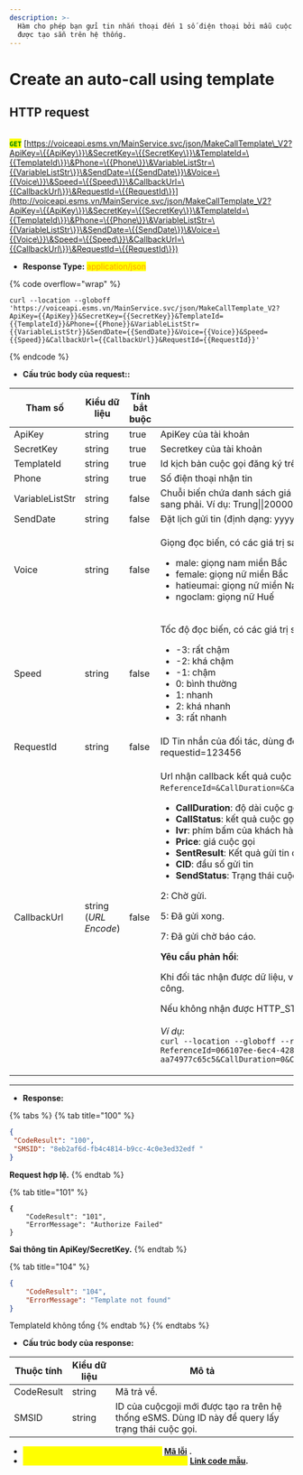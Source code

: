 ```yaml
---
description: >-
  Hàm cho phép bạn gửi tin nhắn thoại đến 1 số điện thoại bởi mẫu cuộc gọi đã
  được tạo sẵn trên hệ thống.
---
```


# Create an auto-call using template

## HTTP request

\
<mark style="color:green;">**`GET`**</mark> [https://voiceapi.esms.vn/MainService.svc/json/MakeCallTemplate\_V2?ApiKey=\{{ApiKey\}}\&SecretKey=\{{SecretKey\}}\&TemplateId=\{{TemplateId\}}\&Phone=\{{Phone\}}\&VariableListStr=\{{VariableListStr\}}\&SendDate=\{{SendDate\}}\&Voice=\{{Voice\}}\&Speed=\{{Speed\}}\&CallbackUrl=\{{CallbackUrl\}}\&RequestId=\{{RequestId\}}](http://voiceapi.esms.vn/MainService.svc/json/MakeCallTemplate_V2?ApiKey=\{{ApiKey\}}\&SecretKey=\{{SecretKey\}}\&TemplateId=\{{TemplateId\}}\&Phone=\{{Phone\}}\&VariableListStr=\{{VariableListStr\}}\&SendDate=\{{SendDate\}}\&Voice=\{{Voice\}}\&Speed=\{{Speed\}}\&CallbackUrl=\{{CallbackUrl\}}\&RequestId=\{{RequestId\}})

* **Response Type:** <mark style="color:orange;">application/json</mark>

{% code overflow="wrap" %}
```
curl --location --globoff 'https://voiceapi.esms.vn/MainService.svc/json/MakeCallTemplate_V2?ApiKey={{ApiKey}}&SecretKey={{SecretKey}}&TemplateId={{TemplateId}}&Phone={{Phone}}&VariableListStr={{VariableListStr}}&SendDate={{SendDate}}&Voice={{Voice}}&Speed={{Speed}}&CallbackUrl={{CallbackUrl}}&RequestId={{RequestId}}'
```
{% endcode %}

* **Cấu trúc body của request::**

<table><thead><tr><th width="169">Tham số</th><th width="143">Kiểu dữ liệu</th><th width="134" data-type="checkbox">Tính bắt buộc</th><th>Mô tả</th></tr></thead><tbody><tr><td>ApiKey</td><td>string</td><td>true</td><td>ApiKey của tài khoản</td></tr><tr><td>SecretKey</td><td>string</td><td>true</td><td>Secretkey của tài khoản</td></tr><tr><td>TemplateId</td><td>string</td><td>true</td><td>Id kịch bản cuộc gọi đăng ký trên trang account.esms.vn</td></tr><tr><td>Phone</td><td>string</td><td>true</td><td>Số điện thoại nhận tin</td></tr><tr><td>VariableListStr</td><td>string</td><td>false</td><td>Chuỗi biến chứa danh sách giá trị các biến của mẫu cuộc gọi, cách nhau bởi dấu “||”, thứ tự các biến từ trái sang phải. Ví dụ: Trung||20000 (Giá trị biến 1: Trung, Giá trị biến 2: 20000)</td></tr><tr><td>SendDate</td><td>string</td><td>false</td><td>Đặt lịch gửi tin (định dạng: yyyy/MM/dd hh:mm:ss) Ví dụ: 2017/12/12 14:00:00</td></tr><tr><td>Voice</td><td>string</td><td>false</td><td><p></p><p>Giọng đọc biến, có các giá trị sau đây:</p><ul><li>male: giọng nam miền Bắc</li><li>female: giọng nữ miền Bắc</li><li>hatieumai: giọng nữ miền Nam</li><li>ngoclam: giọng nữ Huế</li></ul></td></tr><tr><td>Speed</td><td>string</td><td>false</td><td><p></p><p>Tốc độ đọc biến, có các giá trị sau đây:</p><ul><li>-3: rất chậm</li><li>-2: khá chậm</li><li>-1: chậm</li><li>0: bình thường</li><li>1: nhanh</li><li>2: khá nhanh</li><li>3: rất nhanh</li></ul></td></tr><tr><td>RequestId</td><td>string</td><td>false</td><td>ID Tin nhắn của đối tác, dùng để kiểm tra ID này đã được hệ thống esms tiếp nhận trước đó hay chưa. Ví dụ: requestid=123456</td></tr><tr><td>CallbackUrl</td><td>string (<em>URL Encode</em>)</td><td>false</td><td><p></p><p>Url nhận callback kết quả cuộc gọi (mẫu: <code>https://{{Your_API_Domain}}/Esms/ReceiveVocieCallback?ReferenceId=&#x26;CallDuration=&#x26;CallStatus=&#x26;Ivr=&#x26;Price=&#x26;SentResult=&#x26;CID=&#x26;SendStatus=</code>)</p><ul><li><strong>CallDuration</strong>: độ dài cuộc gọi</li><li><strong>CallStatus</strong>: kết quả cuộc gọi (ANSWERED, NO ANSWER)</li><li><strong>Ivr</strong>: phím bấm của khách hàng</li><li><strong>Price</strong>: giá cuộc gọi</li><li><strong>SentResult</strong>: Kết quả gửi tin qua nhà mạng (0: thất bại, 1: thành công)</li><li><strong>CID</strong>: đầu số gửi tin</li><li><strong>SendStatus</strong>: Trạng thái cuộc gọi: </li></ul><p>            2: Chờ gửi.</p><p>            5: Đã gửi xong.</p><p>            7: Đã gửi chờ báo cáo.</p><p></p><p><strong>Yêu cầu phản hồi</strong>:</p><p>Khi đối tác nhận được dữ liệu, vui lòng trả về trạng thái <strong><code>HTTP_STATUS_CODE=200</code></strong> để xác nhận với ESMS là thành công.</p><p>Nếu không nhận được HTTP_STATUS_CODE 200, ESMS sẽ tiến hành gửi lại tối đa 5 lần.<br><br><em>Ví dụ</em>:<br><code>curl --location --globoff --request GET 'https://{{Your_API_Domain}}/Esms/ReceiveVocieCallback?ReferenceId=066107ee-6ec4-4283-b595-aa74977c65c5&#x26;CallDuration=0&#x26;CallStatus=&#x26;Ivr=&#x26;Price=0.0000&#x26;SentResult=0&#x26;CID=02871002454&#x26;SendStatus=5'</code><br></p></td></tr></tbody></table>



***

* **Response:**

{% tabs %}
{% tab title="100" %}
```json
{
 "CodeResult": "100",
 "SMSID": "8eb2af6d-fb4c4814-b9cc-4c0e3ed32edf "
}
```

**Request hợp lệ.**
{% endtab %}

{% tab title="101" %}
<pre class="language-json"><code class="lang-json"><strong>{
</strong>    "CodeResult": "101",
    "ErrorMessage": "Authorize Failed"
}
</code></pre>

**Sai thông tin ApiKey/SecretKey.**
{% endtab %}

{% tab title="104" %}
```json
{
    "CodeResult": "104",
    "ErrorMessage": "Template not found"
}
```

TemplateId không tổng
{% endtab %}
{% endtabs %}

* **Cấu trúc body của response:**

| Thuộc tính | Kiểu dữ liệu | Mô tả                                                                                             |
| ---------- | ------------ | ------------------------------------------------------------------------------------------------- |
| CodeResult | string       | Mã trả về.                                                                                        |
| SMSID      | string       | ID của cuộcgoji mới được tạo ra trên hệ thống eSMS. Dùng ID này để query lấy trạng thái cuộc gọi. |

* _<mark style="color:yellow;">**Thông tin chi tiết mã lỗi xem ở bảng:**</mark>_ [**Mã lỗi**](../table-of-error-codes.md) **.**
* _<mark style="color:yellow;">**Lấy code mẫu các ngôn ngữ trên Postman:**</mark>_ [**Link code mẫu**](https://samplefordevelopers.esms.vn/#9b15367f-ff51-4cf4-9769-455cbdcec284)**.**
